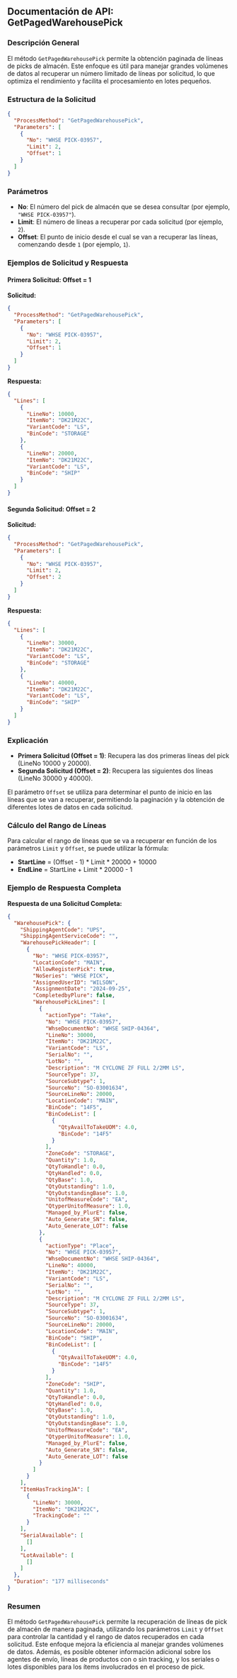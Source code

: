 ## Documentación de API: GetPagedWarehousePick

### Descripción General
El método `GetPagedWarehousePick` permite la obtención paginada de líneas de picks de almacén. Este enfoque es útil para manejar grandes volúmenes de datos al recuperar un número limitado de líneas por solicitud, lo que optimiza el rendimiento y facilita el procesamiento en lotes pequeños.

### Estructura de la Solicitud
```json
{
  "ProcessMethod": "GetPagedWarehousePick",
  "Parameters": [
    {
      "No": "WHSE PICK-03957",
      "Limit": 2,
      "Offset": 1
    }
  ]
}
```

### Parámetros
- **No**: El número del pick de almacén que se desea consultar (por ejemplo, `"WHSE PICK-03957"`).
- **Limit**: El número de líneas a recuperar por cada solicitud (por ejemplo, `2`).
- **Offset**: El punto de inicio desde el cual se van a recuperar las líneas, comenzando desde `1` (por ejemplo, `1`).

### Ejemplos de Solicitud y Respuesta

#### Primera Solicitud: Offset = 1
**Solicitud:**
```json
{
  "ProcessMethod": "GetPagedWarehousePick",
  "Parameters": [
    {
      "No": "WHSE PICK-03957",
      "Limit": 2,
      "Offset": 1
    }
  ]
}
```

**Respuesta:**
```json
{
  "Lines": [
    {
      "LineNo": 10000,
      "ItemNo": "DK21M22C",
      "VariantCode": "LS",
      "BinCode": "STORAGE"
    },
    {
      "LineNo": 20000,
      "ItemNo": "DK21M22C",
      "VariantCode": "LS",
      "BinCode": "SHIP"
    }
  ]
}
```

#### Segunda Solicitud: Offset = 2
**Solicitud:**
```json
{
  "ProcessMethod": "GetPagedWarehousePick",
  "Parameters": [
    {
      "No": "WHSE PICK-03957",
      "Limit": 2,
      "Offset": 2
    }
  ]
}
```

**Respuesta:**
```json
{
  "Lines": [
    {
      "LineNo": 30000,
      "ItemNo": "DK21M22C",
      "VariantCode": "LS",
      "BinCode": "STORAGE"
    },
    {
      "LineNo": 40000,
      "ItemNo": "DK21M22C",
      "VariantCode": "LS",
      "BinCode": "SHIP"
    }
  ]
}
```

### Explicación
- **Primera Solicitud (Offset = 1)**: Recupera las dos primeras líneas del pick (LineNo 10000 y 20000).
- **Segunda Solicitud (Offset = 2)**: Recupera las siguientes dos líneas (LineNo 30000 y 40000).

El parámetro `Offset` se utiliza para determinar el punto de inicio en las líneas que se van a recuperar, permitiendo la paginación y la obtención de diferentes lotes de datos en cada solicitud.

### Cálculo del Rango de Líneas
Para calcular el rango de líneas que se va a recuperar en función de los parámetros `Limit` y `Offset`, se puede utilizar la fórmula:
- **StartLine** = (Offset - 1) \* Limit \* 20000 + 10000
- **EndLine** = StartLine + Limit \* 20000 - 1

### Ejemplo de Respuesta Completa
**Respuesta de una Solicitud Completa:**
```json
{
  "WarehousePick": {
    "ShippingAgentCode": "UPS",
    "ShippingAgentServiceCode": "",
    "WarehousePickHeader": [
      {
        "No": "WHSE PICK-03957",
        "LocationCode": "MAIN",
        "AllowRegisterPick": true,
        "NoSeries": "WHSE PICK",
        "AssignedUserID": "WILSON",
        "AssignmentDate": "2024-09-25",
        "CompletedbyPlure": false,
        "WarehousePickLines": [
          {
            "actionType": "Take",
            "No": "WHSE PICK-03957",
            "WhseDocumentNo": "WHSE SHIP-04364",
            "LineNo": 30000,
            "ItemNo": "DK21M22C",
            "VariantCode": "LS",
            "SerialNo": "",
            "LotNo": "",
            "Description": "M CYCLONE ZF FULL 2/2MM LS",
            "SourceType": 37,
            "SourceSubtype": 1,
            "SourceNo": "SO-03001634",
            "SourceLineNo": 20000,
            "LocationCode": "MAIN",
            "BinCode": "14F5",
            "BinCodeList": [
              {
                "QtyAvailToTakeUOM": 4.0,
                "BinCode": "14F5"
              }
            ],
            "ZoneCode": "STORAGE",
            "Quantity": 1.0,
            "QtyToHandle": 0.0,
            "QtyHandled": 0.0,
            "QtyBase": 1.0,
            "QtyOutstanding": 1.0,
            "QtyOutstandingBase": 1.0,
            "UnitofMeasureCode": "EA",
            "QtyperUnitofMeasure": 1.0,
            "Managed_by_PlurE": false,
            "Auto_Generate_SN": false,
            "Auto_Generate_LOT": false
          },
          {
            "actionType": "Place",
            "No": "WHSE PICK-03957",
            "WhseDocumentNo": "WHSE SHIP-04364",
            "LineNo": 40000,
            "ItemNo": "DK21M22C",
            "VariantCode": "LS",
            "SerialNo": "",
            "LotNo": "",
            "Description": "M CYCLONE ZF FULL 2/2MM LS",
            "SourceType": 37,
            "SourceSubtype": 1,
            "SourceNo": "SO-03001634",
            "SourceLineNo": 20000,
            "LocationCode": "MAIN",
            "BinCode": "SHIP",
            "BinCodeList": [
              {
                "QtyAvailToTakeUOM": 4.0,
                "BinCode": "14F5"
              }
            ],
            "ZoneCode": "SHIP",
            "Quantity": 1.0,
            "QtyToHandle": 0.0,
            "QtyHandled": 0.0,
            "QtyBase": 1.0,
            "QtyOutstanding": 1.0,
            "QtyOutstandingBase": 1.0,
            "UnitofMeasureCode": "EA",
            "QtyperUnitofMeasure": 1.0,
            "Managed_by_PlurE": false,
            "Auto_Generate_SN": false,
            "Auto_Generate_LOT": false
          }
        ]
      }
    ],
    "ItemHasTrackingJA": [
      {
        "LineNo": 30000,
        "ItemNo": "DK21M22C",
        "TrackingCode": ""
      }
    ],
    "SerialAvailable": [
      []
    ],
    "LotAvailable": [
      []
    ]
  },
  "Duration": "177 milliseconds"
}
```

### Resumen
El método `GetPagedWarehousePick` permite la recuperación de líneas de pick de almacén de manera paginada, utilizando los parámetros `Limit` y `Offset` para controlar la cantidad y el rango de datos recuperados en cada solicitud. Este enfoque mejora la eficiencia al manejar grandes volúmenes de datos. Además, es posible obtener información adicional sobre los agentes de envío, líneas de productos con o sin tracking, y los seriales o lotes disponibles para los ítems involucrados en el proceso de pick.